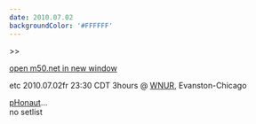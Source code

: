 ```yaml
---
date: 2010.07.02
backgroundColor: '#FFFFFF'
---
```


\>>

[open m50.net in new window  
](http://m50.net/)  

etc 2010.07.02fr 23:30 CDT 3hours @ [WNUR](http://www.wnur.org/), Evanston-Chicago  


[pHonaut](http://www.phonaut.com/)...  
no setlist